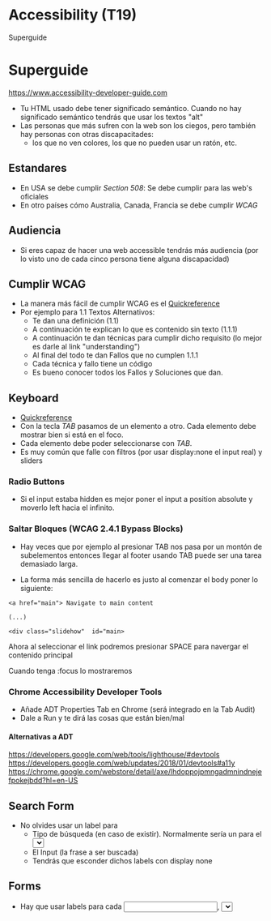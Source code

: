 # Accessibility (T19)

Superguide

# Superguide
https://www.accessibility-developer-guide.com

 - Tu HTML usado debe tener significado semántico. Cuando no hay significado semántico tendrás que usar los textos "alt"
 - Las personas que más sufren con la web son los ciegos, pero también hay personas con otras discapacitades:
   - los que no ven colores, los que no pueden usar un ratón, etc.
   
## Estandares

 - En USA se debe cumplir *Section 508*: Se debe cumplir para las web's oficiales
 - En otro países cómo Australia, Canada, Francia se debe cumplir *WCAG*

## Audiencia

 - Si eres capaz de hacer una web accessible tendrás más audiencia (por lo visto uno de cada cinco persona tiene alguna discapacidad)
 
## Cumplir WCAG

 - La manera más fácil de cumplir WCAG es el [Quickreference](https://www.w3.org/WAI/WCAG21/quickref/?versions=2.0)
 - Por ejemplo para 1.1 Textos Alternativos:
   - Te dan una definición (1.1)
   - A continuación te explican lo que es contenido sin texto (1.1.1)
   - A continuación te dan técnicas para cumplir dicho requisito (lo mejor es darle al link "understanding")
   - Al final del todo te dan Fallos que no cumplen 1.1.1
   - Cada técnica y fallo tiene un código
   - Es bueno conocer todos los Fallos y Soluciones que dan.
 
## Keyboard
- [Quickreference](https://www.w3.org/WAI/WCAG21/Understanding/keyboard.html)
- Con la tecla *TAB* pasamos de un elemento a otro. Cada elemento debe mostrar bien si está en el foco.
- Cada elemento debe poder seleccionarse con *TAB*. 
- Es muy común que falle con filtros (por usar display:none el input real) y sliders 

### Radio Buttons

 - Si el input estaba hidden es mejor poner el input a position absolute y moverlo left hacia el infinito.


### Saltar Bloques (WCAG 2.4.1 Bypass Blocks)

 - Hay veces que por ejemplo al presionar TAB nos pasa por un montón de subelementos entonces llegar al footer usando TAB puede ser una tarea demasiado larga.
 
 - La forma más sencilla de hacerlo es justo al comenzar el body poner lo siguiente:
 
```
<a href="main"> Navigate to main content

(...)

<div class="slidehow"  id="main>
```

Ahora al seleccionar el link podremos presionar SPACE para navergar el contenido principal

Cuando tenga :focus lo mostraremos

### Chrome Accessibility Developer Tools

 - Añade ADT Properties Tab en Chrome (será integrado en la Tab Audit)
 - Dale a Run y te dirá las cosas que están bien/mal
 
#### Alternativas a ADT

https://developers.google.com/web/tools/lighthouse/#devtools
https://developers.google.com/web/updates/2018/01/devtools#a11y
https://chrome.google.com/webstore/detail/axe/lhdoppojpmngadmnindnejefpokejbdd?hl=en-US


## Search Form

 - No olvides usar un label para
   - Tipo de búsqueda (en caso de existir). Normalmente sería un <label> para el <select>.
   - El Input (la frase a ser buscada)
   - Tendrás que esconder dichos labels con display none
 
## Forms

 - Hay que usar labels para cada <input>, <select>, <textarea>, etc.
 - Habrá labels que si quieres mostar y otros no.
 - Para esconder labels sería ideal usar SMACS con la propiedad *label.is-hidden*.

## Contraste

 - Ahora cuando nos de el Chrome Tool un error de contraste podemos seleccionar el elemento desde el inspector.
 - Habrá una nueva pestaña con herramientas de accesibilidad.
 - ADT puede darte el contraste más cercano a ser usado
 
## Audits en Firefox

 - La herramienta que se puede usar en firefox es [Ainspector](https://ainspector.github.io/)
 - Tendrás que instalar firefox ETC para hacerlo funcionar.
 - Se puede usar para web's mas institucionales que obligan a usar ARIA
 - Resultados:
   - V
   - MC : Manual Change
    
## ARIA

 - Añade info para Screenreaders
 
 
### ARIA Must Have

https://www.w3.org/TR/aria-in-html/#recommendation-table

 - Hay que definir al menos un <main> con role='main'
 - Hay que definir al menos una navegación con role='navegation'
 - Hay que definir role='banner' al Header
 - Hay que definir el footer cómo role='contentinfo'
 
 - Use Aria Labels for each Aria Role
 
## Language

- You need to define which language is your page

<html lang=en>

## Buttons

 - They need to have a text. We can hide it with overflow hidden and other css tricks
 

## Labels

 - Hay que esconderlos con absolute position y left -999px ya que sino los screen readers no los muestran.
 - Para ellos es bueno definir una nueva clase
 
## Agrupado de Elementos en Formularios
 - Al agrupar elementos en un <form> debemos usar <fieldset> con su <lengend>
 
 
## Widgets

 - Deben usar elementos ARIA
 - Muchas veces para arreglar los problemas tendrás que ponerte en contacto con el desarrollador tercero.


## Herramientas que me molan

Deque Axe Tool: Tool para Firefox, Chrome y Cmd:
https://www.deque.com/axe/
https://chrome.google.com/webstore/detail/axe/lhdoppojpmngadmnindnejefpokejbdd?hl=en-US

Google Lighthouse. Directo desde el Inspector
https://developers.google.com/web/updates/2018/01/devtools#a11y
https://developers.google.com/web/tools/lighthouse/#devtools

Google Lighthouse Original
https://chrome.google.com/webstore/detail/wcag-accessibility-audit/kpfleokokmllclahndmochhenmhncoej

Screen Reader - Solo windows
https://www.nvaccess.org/download/
